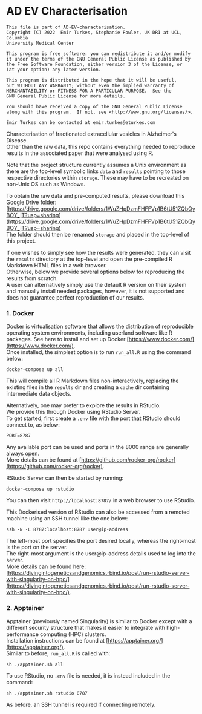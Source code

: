# AD EV Characterisation

```
This file is part of AD-EV-characterisation.
Copyright (C) 2022  Emir Turkes, Stephanie Fowler, UK DRI at UCL, Columbia
University Medical Center

This program is free software: you can redistribute it and/or modify
it under the terms of the GNU General Public License as published by
the Free Software Foundation, either version 3 of the License, or
(at your option) any later version.

This program is distributed in the hope that it will be useful,
but WITHOUT ANY WARRANTY; without even the implied warranty of
MERCHANTABILITY or FITNESS FOR A PARTICULAR PURPOSE.  See the
GNU General Public License for more details.

You should have received a copy of the GNU General Public License
along with this program.  If not, see <http://www.gnu.org/licenses/>.

Emir Turkes can be contacted at emir.turkes@eturkes.com
```

Characterisation of fractionated extracellular vesicles in Alzheimer's Disease.  
Other than the raw data, this repo contains everything needed to reproduce results in the associated paper that were analysed using R.

Note that the project structure currently assumes a Unix environment as there are the top-level symbolic links `data` and `results` pointing to those respective directories within `storage`.
These may have to be recreated on non-Unix OS such as Windows.

To obtain the raw data and pre-computed results, please download this Google Drive folder:  
[https://drive.google.com/drive/folders/1WuZHpDzmFHFFVp1B6tU51ZQbQyBOY_jT?usp=sharing](https://drive.google.com/drive/folders/1WuZHpDzmFHFFVp1B6tU51ZQbQyBOY_jT?usp=sharing)  
The folder should then be renamed `storage` and placed in the top-level of this project.

If one wishes to simply see how the results were generated, they can visit the `results` directory at the top-level and open the pre-compiled R Markdown HTML files in a web browser.  
Otherwise, below we provide several options below for reproducing the results from scratch.  
A user can alternatively simply use the default R version on their system and manually install needed packages, however, it is not supported and does not guarantee perfect reproduction of our results.

### 1. Docker

Docker is virtualisation software that allows the distribution of reproducible operating system environments, including userland software like R packages.
See here to install and set up Docker [https://www.docker.com/](https://www.docker.com/).  
Once installed, the simplest option is to run `run_all.R` using the command below:

```
docker-compose up all
```

This will compile all R Markdown files non-interactively, replacing the existing files in the `results` dir and creating a `cache` dir containing intermediate data objects.

Alternatively, one may prefer to explore the results in RStudio.  
We provide this through Docker using RStudio Server.  
To get started, first create a `.env` file with the port that RStudio should connect to, as below:

```
PORT=8787
```

Any available port can be used and ports in the 8000 range are generally always open.  
More details can be found at [https://github.com/rocker-org/rocker](https://github.com/rocker-org/rocker).

RStudio Server can then be started by running:

```
docker-compose up rstudio
```

You can then visit `http://localhost:8787/` in a web browser to use RStudio.

This Dockerised version of RStudio can also be accessed from a remoted machine using an SSH tunnel like the one below:

```
ssh -N -L 8787:localhost:8787 user@ip-address
```

The left-most port specifies the port desired locally, whereas the right-most is the port on the server.  
The right-most argument is the user@ip-address details used to log into the server.  
More details can be found here: [https://divingintogeneticsandgenomics.rbind.io/post/run-rstudio-server-with-singularity-on-hpc/](https://divingintogeneticsandgenomics.rbind.io/post/run-rstudio-server-with-singularity-on-hpc/).

### 2. Apptainer

Apptainer (previously named Singularity) is similar to Docker except with a different security structure that makes it easier to integrate with high-performance computing (HPC) clusters.  
Installation instructions can be found at [https://apptainer.org/](https://apptainer.org/).  
Similar to before, `run_all.R` is called with:

```
sh ./apptainer.sh all
```

To use RStudio, no `.env` file is needed, it is instead included in the command:

```
sh ./apptainer.sh rstudio 8787
```

As before, an SSH tunnel is required if connecting remotely.
